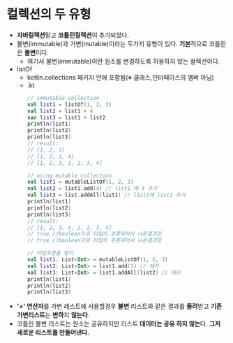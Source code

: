 컬렉션의 두 유형
===
* **자바컬렉션**말고 **코틀린컬렉션**이 추가되었다.
* 불변(immutable)과 가변(mutable)이라는 두가지 유형이 있다. **기본**적으로 코틀린은 **불변**이다.
  * 여기서 불변(immutable)이란 원소를 변경하도록 허용하지 않는 컬렉션이다.
* listOf
  * kotlin.collections 패키지 안에 포함됨(※ 클래스,인터페이스의 멤버 아님)
  * .kt
    ```kotlin
    // immutable collection
    val list1 = listOf(1, 2, 3)
    val list2 = list1 + 4
    var list3 = list1 + list2
    println(list1)
    println(list2)
    println(list3)
    // result:
    // [1, 2, 3]
    // [1, 2, 3, 4]
    // [1, 2, 3, 1, 2, 3, 4]
    
    // using mutable collection
    val list1 = mutableListOf(1, 2, 3)
    val list2 = list1.add(4) // list1 에 4 추가
    val list3 = list.addAll(list1) // list1에 list1 추가
    println(list1)
    println(list2)
    println(list3)
    // result:
    // [1, 2, 3, 4, 1, 2, 3, 4]
    // true //boolean으로 타입이 추론되어서 나온결과임
    // true //boolean으로 타입이 추론되어서 나온결과임
    
    // 타입추론을 방지
    val list1: List<Int> = mutableListOf(1, 2, 3)
    val list2: List<Int> = list1.add(1) // 에러
    val list3: List<Int> = list1.addAll(list2) // 에러
    println(list1)
    println(list2)
    println(list3)
* **'+' 연산자**를 가변 레스트에 사용할경우 **불변** 리스트와 같은 결과를 **돌려**받고 **기존 가변리스트**는 **변하**지 **않는다**.
* 코틀린 불변 리스트는 원소는 공유하지만 리스트 **데이터는 공유 하지 않는**다. **그저 새로운 리스트를 만들어낸다.**

